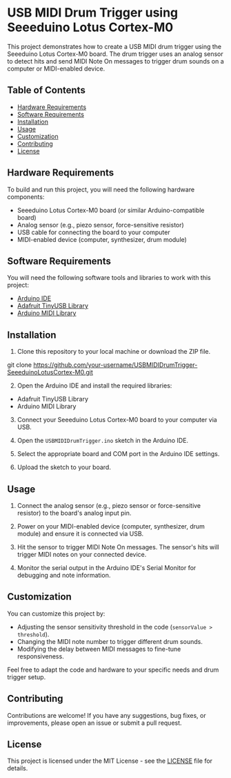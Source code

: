 # USB MIDI Drum Trigger using Seeeduino Lotus Cortex-M0

This project demonstrates how to create a USB MIDI drum trigger using the Seeeduino Lotus Cortex-M0 board. The drum trigger uses an analog sensor to detect hits and send MIDI Note On messages to trigger drum sounds on a computer or MIDI-enabled device.

## Table of Contents

- [Hardware Requirements](#hardware-requirements)
- [Software Requirements](#software-requirements)
- [Installation](#installation)
- [Usage](#usage)
- [Customization](#customization)
- [Contributing](#contributing)
- [License](#license)

## Hardware Requirements

To build and run this project, you will need the following hardware components:

- Seeeduino Lotus Cortex-M0 board (or similar Arduino-compatible board)
- Analog sensor (e.g., piezo sensor, force-sensitive resistor)
- USB cable for connecting the board to your computer
- MIDI-enabled device (computer, synthesizer, drum module)

## Software Requirements

You will need the following software tools and libraries to work with this project:

- [Arduino IDE](https://www.arduino.cc/en/software)
- [Adafruit TinyUSB Library](https://github.com/adafruit/Adafruit_TinyUSB_Arduino)
- [Arduino MIDI Library](https://github.com/FortySevenEffects/arduino_midi_library)

## Installation

1. Clone this repository to your local machine or download the ZIP file.

git clone https://github.com/your-username/USBMIDIDrumTrigger-SeeeduinoLotusCortex-M0.git


2. Open the Arduino IDE and install the required libraries:
- Adafruit TinyUSB Library
- Arduino MIDI Library

3. Connect your Seeeduino Lotus Cortex-M0 board to your computer via USB.

4. Open the `USBMIDIDrumTrigger.ino` sketch in the Arduino IDE.

5. Select the appropriate board and COM port in the Arduino IDE settings.

6. Upload the sketch to your board.

## Usage

1. Connect the analog sensor (e.g., piezo sensor or force-sensitive resistor) to the board's analog input pin.

2. Power on your MIDI-enabled device (computer, synthesizer, drum module) and ensure it is connected via USB.

3. Hit the sensor to trigger MIDI Note On messages. The sensor's hits will trigger MIDI notes on your connected device.

4. Monitor the serial output in the Arduino IDE's Serial Monitor for debugging and note information.

## Customization

You can customize this project by:

- Adjusting the sensor sensitivity threshold in the code (`sensorValue > threshold`).
- Changing the MIDI note number to trigger different drum sounds.
- Modifying the delay between MIDI messages to fine-tune responsiveness.

Feel free to adapt the code and hardware to your specific needs and drum trigger setup.

## Contributing

Contributions are welcome! If you have any suggestions, bug fixes, or improvements, please open an issue or submit a pull request.

## License

This project is licensed under the MIT License - see the [LICENSE](LICENSE) file for details.
